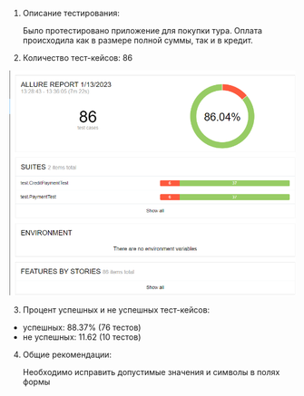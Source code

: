 1. Описание тестирования:

   Было протестировано приложение для покупки тура. Оплата происходила как в размере полной суммы, так и в кредит.


2. Количество тест-кейсов: 86

![img.png](pict/img.png)

3. Процент успешных и не успешных тест-кейсов:
- успешных: 88.37% (76 тестов)
- не успешных: 11.62 (10 тестов)

4. Общие рекомендации:

   Необходимо исправить допустимые значения и символы в полях формы